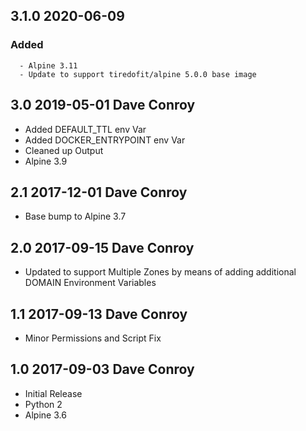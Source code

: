 ## 3.1.0 2020-06-09 <dave at tiredofit dot ca>

   ### Added
      - Alpine 3.11
      - Update to support tiredofit/alpine 5.0.0 base image


## 3.0 2019-05-01 Dave Conroy <dave at tiredofit.ca>

* Added DEFAULT_TTL env Var
* Added DOCKER_ENTRYPOINT env Var
* Cleaned up Output 
* Alpine 3.9 

## 2.1 2017-12-01 Dave Conroy <dave at tiredofit.ca>

* Base bump to Alpine 3.7

## 2.0 2017-09-15 Dave Conroy <dave at tiredofit dot ca>

* Updated to support Multiple Zones by means of adding additional DOMAIN Environment Variables

## 1.1 2017-09-13 Dave Conroy <dave at tiredofit dot ca>

* Minor Permissions and Script Fix

## 1.0 2017-09-03 Dave Conroy <dave at tiredofit dot ca>

* Initial Release
* Python 2
* Alpine 3.6

